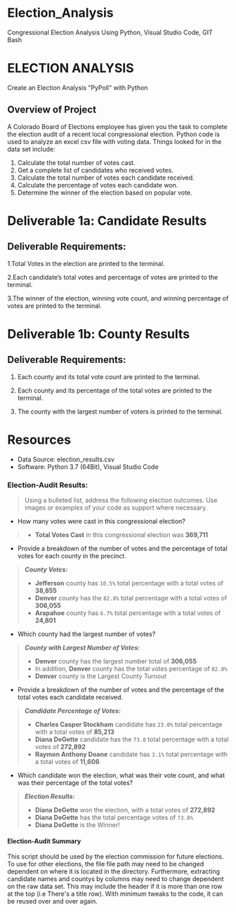 # Election_Analysis
Congressional Election Analysis Using Python, Visual Studio Code, GIT Bash

# ELECTION ANALYSIS
Create an Election Analysis "PyPoll" with Python
## Overview of Project
A Colorado Board of Elections employee has given you the task to complete the election audit of a recent local congressional election.
Python code is used to analyze an excel csv file with voting data. Things looked for in the data set include:

1. Calculate the total number of votes cast.
2. Get a complete list of candidates who received votes.
3. Calculate the total number of votes each candidate received.
4. Calculate the percentage of votes each candidate won.
5. Determine the winner of the election based on popular vote.


# Deliverable 1a: Candidate Results
## Deliverable Requirements:

1.Total Votes in the election are printed to the terminal. 

2.Each candidate’s total votes and percentage of votes are printed to the terminal. 

3.The winner of the election, winning vote count, and winning percentage of votes are printed to the terminal. 

# Deliverable 1b: County Results
## Deliverable Requirements:

1. Each county and its total vote count are printed to the terminal. 

2. Each county and its percentage of the total votes are printed to the terminal. 

3. The county with the largest number of voters is printed to the terminal. 



# Resources

* Data Source: election_results.csv
* Software: Python 3.7 (64Bit), Visual Studio Code 



### Election-Audit Results:
> Using a bulleted list, address the following election outcomes. Use images or examples of your code as support where necessary.

* How many votes were cast in this congressional election?

> - **Total Votes Cast** in this congressional election was **369,711** 

* Provide a breakdown of the number of votes and the percentage of total votes for each county in the precinct.
> ***County Votes:***
> - **Jefferson** county has `10.5%` total percentage with a total votes of **38,855**
> - **Denver** county has the `82.8%` total percentage with a total votes of **306,055**
> - **Arapahoe** county has `6.7%` total percentage with a total votes of **24,801**

* Which county had the largest number of votes?
> ***County with Largest Number of Votes:***
> - **Denver** county has the largest number total of **306,055**
> - In addition, **Denver** county has the total votes percentage of `82.8%`  
> - **Denver** county is the Largest County Turnout

* Provide a breakdown of the number of votes and the percentage of the total votes each candidate received.
> ***Candidate Percentage of Votes:***
> - **Charles Casper Stockham** candidate has `23.0%` total percentage with a total votes of **85,213**
> - **Diana DeGette** candidate has the `73.8` total percentage with a total votes of **272,892**
> - **Raymon Anthony Doane** candidate has `3.1%` total percentage with a total votes of **11,606**

* Which candidate won the election, what was their vote count, and what was their percentage of the total votes?
> ***Election Results:***
> - **Diana DeGette** won the election, with a total votes of **272,892**
> - **Diana DeGette** has the total percentage votes of `73.8%`  
> - **Diana DeGette** is the Winner!


#### Election-Audit Summary
This script should be used by the election commission for future elections. To use for other elections, the file
file path may need to be changed dependent on where it is located in the directory. Furthermore, extracting
candidate names and countys by columns may need to change dependent on the raw data set. This may include 
the header if it is more than one row at the top (i.e There's a title row). With minimum tweaks to the code,
it can be reused over and over again. 
